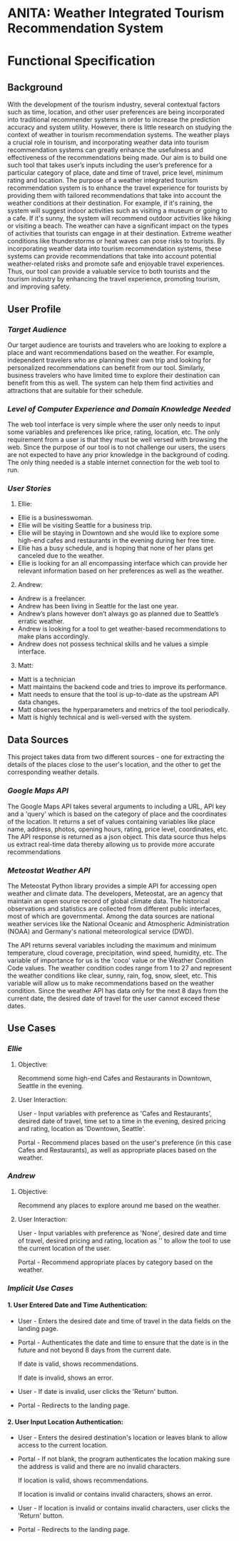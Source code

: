 # **ANITA: Weather Integrated Tourism Recommendation System**

# **Functional Specification**

## **Background**

With the development of the tourism industry, several contextual factors such as time, location, and other user preferences are being incorporated into traditional recommender systems in order to increase the prediction accuracy and system utility. However, there is little research on studying the context of weather in tourism recommendation systems. The weather plays a crucial role in tourism, and incorporating weather data into tourism recommendation systems can greatly enhance the usefulness and effectiveness of the recommendations being made. Our aim is to build one such tool that takes user’s inputs including the user’s preference for a particular category of place, date and time of travel, price level, minimum rating and location. The purpose of a weather integrated tourism recommendation system is to enhance the travel experience for tourists by providing them with tailored recommendations that take into account the weather conditions at their destination. For example, if it's raining, the system will suggest indoor activities such as visiting a museum or going to a cafe. If it's sunny, the system will recommend outdoor activities like hiking or visiting a beach. The weather can have a significant impact on the types of activities that tourists can engage in at their destination. Extreme weather conditions like thunderstorms or heat waves can pose risks to tourists. By incorporating weather data into tourism recommendation systems, these systems can provide recommendations that take into account potential weather-related risks and promote safe and enjoyable travel experiences. Thus, our tool can provide a valuable service to both tourists and the tourism industry by enhancing the travel experience, promoting tourism, and improving safety.

## **User Profile**

### *Target Audience*

Our target audience are tourists and travelers who are looking to explore a place and want recommendations based on the weather. For example, independent travelers who are planning their own trip and looking for personalized recommendations can benefit from our tool. Similarly, business travelers who have limited time to explore their destination can benefit from this as well. The system can help them find activities and attractions that are suitable for their schedule. 

### *Level of Computer Experience and Domain Knowledge Needed*

The web tool interface is very simple where the user only needs to input some variables and preferences like price, rating, location, etc. The only requirement from a user is that they must be well versed with browsing the web. Since the purpose of our tool is to not challenge our users, the users are not expected to have any prior knowledge in the background of coding. The only thing needed is a stable internet connection for the web tool to run.

### *User Stories*

1. Ellie:
* Ellie is a businesswoman.
* Ellie will be visiting Seattle for a business trip.
* Ellie will be staying in Downtown and she would like to explore some high-end cafes and restaurants in the evening during her free time.
* Ellie has a busy schedule, and is hoping that none of her plans get canceled due to the weather.
* Ellie is looking for an all encompassing interface which can provide her relevant information based on her preferences as well as the weather.

2. Andrew:
* Andrew is a freelancer.
* Andrew has been living in Seattle for the last one year.
* Andrew’s plans however don’t always go as planned due to Seattle’s erratic weather.
* Andrew is looking for a tool to get weather-based recommendations to make plans accordingly.
* Andrew does not possess technical skills and he values a simple interface.

3. Matt:
* Matt is a technician
* Matt maintains the backend code and tries to improve its performance.
* Matt needs to ensure that the tool is up-to-date as the upstream API data changes.
* Matt observes the hyperparameters and metrics of the tool periodically.
* Matt is highly technical and is well-versed with the system.

## **Data Sources**

This project takes data from two different sources - one for extracting the details of the places close to the user's location, and the other to get the corresponding weather details.

### *Google Maps API*

The Google Maps API takes several arguments to including a URL, API key and a 'query' which is based on the category of place and the coordinates of the location. It returns a set of values containing variables like place name, address, photos, opening hours, rating, price level, coordinates, etc. The API response is returned as a json object. This data source thus helps us extract real-time data thereby allowing us to provide more accurate recommendations

### *Meteostat Weather API* 

The Meteostat Python library provides a simple API for accessing open weather and climate data. The developers, Meteostat, are an agency that maintain an open source record of global climate data. The historical observations and statistics are collected from different public interfaces, most of which are governmental. Among the data sources are national weather services like the National Oceanic and Atmospheric Administration (NOAA) and Germany's national meteorological service (DWD).

The API returns several variables including the maximum and minimum temperature, cloud coverage, precipitation, wind speed, humidity, etc. The variable of importance for us is the 'coco' value or the Weather Condition Code values. The weather condition codes range from 1 to 27 and represent the weather conditions like clear, sunny, rain, fog, snow, sleet, etc. This variable will allow us to make recommendations based on the weather condition. Since the weather API has data only for the next 8 days from the current date, the desired date of travel for the user cannot exceed these dates.

## **Use Cases**

### *Ellie*

1. Objective:

   Recommend some high-end Cafes and Restaurants in Downtown, Seattle in the evening.

2. User Interaction:
   
   User - Input variables with preference as 'Cafes and Restaurants', desired date of travel, time set to a time in the evening, desired pricing and rating, location as 'Downtown, Seattle'.

   Portal - Recommend places based on the user's preference (in this case Cafes and Restaurants), as well as appropriate places based on the weather.

### *Andrew*

1. Objective:

   Recommend any places to explore around me based on the weather.

2. User Interaction:
   
   User - Input variables with preference as 'None', desired date and time of travel, desired pricing and rating, location as '' to allow the tool to use the current location of the user.

   Portal - Recommend appropriate places by category based on the weather.

### *Implicit Use Cases*

#### 1. User Entered Date and Time Authentication:

* User - Enters the desired date and time of travel in the data fields on the landing page.

* Portal - Authenticates the date and time to ensure that the date is in the future and not beyond 8 days from the current date.
            
   If date is valid, shows recommendations.
            
   If date is invalid, shows an error.
            
 * User - If date is invalid, user clicks the 'Return' button.

 * Portal - Redirects to the landing page.

#### 2. User Input Location Authentication:

 * User - Enters the desired destination's location or leaves blank to allow access to the current location.

 * Portal - If not blank, the program authenticates the location making sure the address is valid and there are no invalid characters.
            
   If location is valid, shows recommendations.
            
   If location is invalid or contains invalid characters, shows an error.
            
 * User - If location is invalid or contains invalid characters, user clicks the 'Return' button.

 * Portal - Redirects to the landing page.
